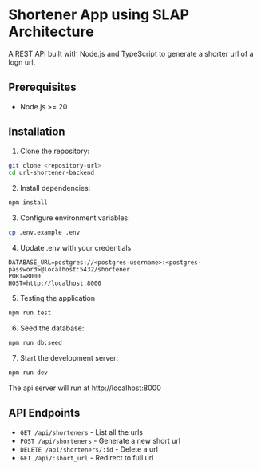 # Shortener App using SLAP Architecture
A REST API built with Node.js and TypeScript to generate a shorter url of a logn url.

## Prerequisites
- Node.js >= 20

## Installation
1. Clone the repository:
```bash
git clone <repository-url>
cd url-shortener-backend
```

2. Install dependencies:
```bash
npm install
```

3. Configure environment variables:
```bash
cp .env.example .env
```

4. Update .env with your credentials
```
DATABASE_URL=postgres://<postgres-username>:<postgres-password>@localhost:5432/shortener
PORT=8000
HOST=http://localhost:8000
```

5. Testing the application
```bash
npm run test
```

6. Seed the database:
```bash
npm run db:seed
```

7. Start the development server:
```bash
npm run dev
```

The api server will run at http://localhost:8000

## API Endpoints
- `GET /api/shorteners` - List all the urls
- `POST /api/shorteners` - Generate a new short url
- `DELETE /api/shorteners/:id` - Delete a url
- `GET /api/:short_url` - Redirect to full url